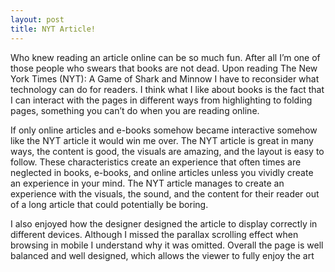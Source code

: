 ```yaml
---
layout: post
title: NYT Article!
---
```


Who knew reading an article online can be so much fun. After all I’m one of those people who swears that books are not dead. Upon reading The New York Times (NYT): A Game of Shark and Minnow I have to reconsider what technology can do for readers. I think what I like about books is the fact that I can interact with the pages in different ways from highlighting to folding pages, something you can’t do when you are reading online. 

If only online articles and e-books somehow became interactive somehow like the NYT article it would win me over. The NYT article is great in many ways, the content is good, the visuals are amazing, and the layout is easy to follow. These characteristics create an experience that often times are neglected in books, e-books, and online articles unless you vividly create an experience in your mind. The NYT article manages to create an experience with the visuals, the sound, and the content for their reader out of a long article that could potentially be boring. 

I also enjoyed how the designer designed the article to display correctly in different devices. Although I missed the parallax scrolling effect when browsing in mobile I understand why it was omitted. Overall the page is well balanced and well designed, which allows the viewer to fully enjoy the art 

